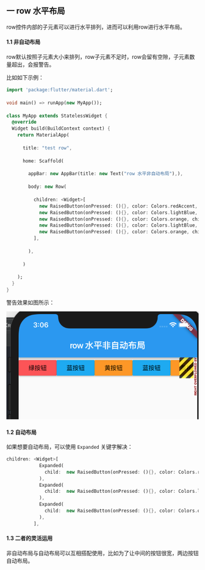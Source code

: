 ## 一 row 水平布局

row控件内部的子元素可以进行水平排列，进而可以利用row进行水平布局。  

#### 1.1 非自动布局

row默认按照子元素大小来排列，row子元素不足时，row会留有空隙，子元素数量超出，会报警告。  

比如如下示例：  
```dart
import 'package:flutter/material.dart';

void main() => runApp(new MyApp());

class MyApp extends StatelessWidget {
  @override
  Widget build(BuildContext context) {
    return MaterialApp(
      
      title: "test row",
      
      home: Scaffold(
        
        appBar: new AppBar(title: new Text("row 水平非自动布局"),),
        
        body: new Row(
          
          children: <Widget>[
            new RaisedButton(onPressed: (){}, color: Colors.redAccent, child: new Text("绿按钮"),),
            new RaisedButton(onPressed: (){}, color: Colors.lightBlue, child: new Text("蓝按钮"),),
            new RaisedButton(onPressed: (){}, color: Colors.orange, child: new Text("黄按钮"),),
            new RaisedButton(onPressed: (){}, color: Colors.lightBlue, child: new Text("蓝按钮"),),
            new RaisedButton(onPressed: (){}, color: Colors.orange, child: new Text("黄按钮"),)
          ],
          
        ),
        
      )
      
    );
  }
}
```

警告效果如图所示：  

![](../images/03-01.png)  


#### 1.2 自动布局

如果想要自动布局，可以使用 `Expanded` 关键字解决：  

```dart
children: <Widget>[
            Expanded(
              child:  new RaisedButton(onPressed: (){}, color: Colors.redAccent, child: new Text("绿按钮"),),
            ),
            Expanded(
              child:  new RaisedButton(onPressed: (){}, color: Colors.lightBlue, child: new Text("蓝按钮"),),
            ),
            Expanded(
              child:  new RaisedButton(onPressed: (){}, color: Colors.orange, child: new Text("黄按钮"),),
            ),
          ],
```

#### 1.3 二者的灵活运用

非自动布局与自动布局可以互相搭配使用，比如为了让中间的按钮很宽，两边按钮自动布局。  